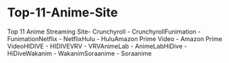 # Top-11-Anime-Site
Top 11 Anime Streaming Site- Crunchyroll - CrunchyrollFunimation - FunimationNetflix - NetflixHulu - HuluAmazon Prime Video - Amazon Prime VideoHIDIVE - HIDIVEVRV - VRVAnimeLab - AnimeLabHiDive - HiDiveWakanim - WakanimSoraanime - Soraanime
